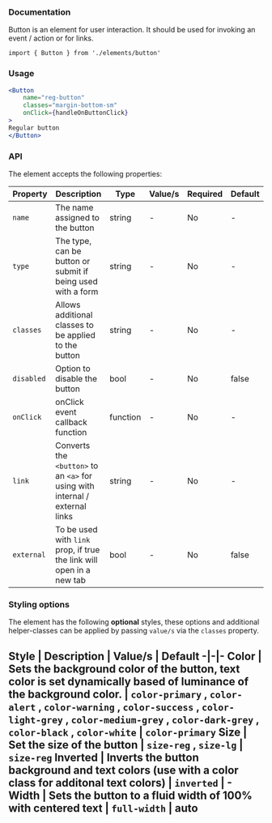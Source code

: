 ### Documentation

Button is an element for user interaction. It should be used for invoking an event / action or for links.

`import { Button } from './elements/button'`

### Usage

```jsx
<Button 
	name="reg-button" 
	classes="margin-bottom-sm" 
	onClick={handleOnButtonClick}
>
Regular button
</Button> 
```

### API

The element accepts the following properties:

Property | Description | Type | Value/s | Required | Default
-|-|-|-|-|-
`name` | The name assigned to the button | string | - | No | -
`type` | The type, can be button or submit if being used with a form | string | - | No | -
`classes` | Allows additional classes to be applied to the button | string | - | No | -
`disabled` | Option to disable the button | bool | - | No | false
`onClick` | onClick event callback function | function | - | No | -
`link` | Converts the `<button>` to an `<a>` for using with internal / external links | string | - | No | -
`external` | To be used with `link` prop, if true the link will open in a new tab | bool | - | No | false 

### Styling options

The element has the following **optional** styles, these options and additional helper-classes can be applied by passing `value/s` via the `classes` property.

Style | Description | Value/s | Default
-|-|-
Color | Sets the background color of the button, text color is set dynamically based of luminance of the background color. | `color-primary` , `color-alert` , `color-warning` , `color-success` , `color-light-grey` , `color-medium-grey` , `color-dark-grey` , `color-black` , `color-white` | `color-primary`
Size | Set the size of the button | `size-reg` , `size-lg` | `size-reg`
Inverted | Inverts the button background and text colors (use with a color class for additonal text colors) | `inverted` | -
Width | Sets the button to a fluid width of 100% with centered text | `full-width` | auto
---